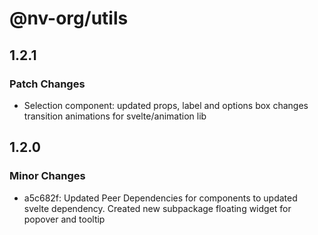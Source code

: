 # @nv-org/utils

## 1.2.1

### Patch Changes

- Selection component: updated props, label and options box changes transition animations for svelte/animation lib

## 1.2.0

### Minor Changes

- a5c682f: Updated Peer Dependencies for components to updated svelte dependency. Created new subpackage floating widget for popover and tooltip
